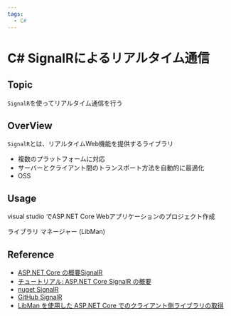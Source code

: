 ```yaml
---
tags:
  - C#
---
```


# C# SignalRによるリアルタイム通信

## Topic 

`SignalR`を使ってリアルタイム通信を行う

## OverView

`SignalR`とは、リアルタイムWeb機能を提供するライブラリ

- 複数のプラットフォームに対応
- サーバーとクライアント間のトランスポート方法を自動的に最適化
- OSS

## Usage

visual studio でASP.NET Core Webアプリケーションのプロジェクト作成

ライブラリ マネージャー (LibMan) 


## Reference
- [ASP.NET Core の概要SignalR](https://learn.microsoft.com/ja-jp/aspnet/core/signalr/introduction?view=aspnetcore-7.0)
- [チュートリアル: ASP.NET Core SignalR の概要](https://learn.microsoft.com/ja-jp/aspnet/core/tutorials/signalr?view=aspnetcore-7.0&tabs=visual-studio)
- [nuget SignalR](https://www.nuget.org/packages/Microsoft.AspNetCore.SignalR)
- [GitHub SignalR](https://github.com/dotnet/AspNetCore/tree/main/src/SignalR)
- [LibMan を使用した ASP.NET Core でのクライアント側ライブラリの取得](https://learn.microsoft.com/ja-jp/aspnet/core/client-side/libman/?view=aspnetcore-7.0)